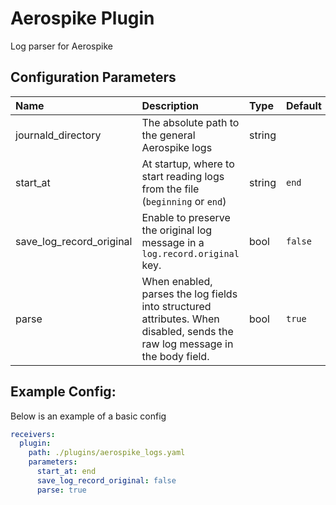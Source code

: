 # Aerospike Plugin

Log parser for Aerospike

## Configuration Parameters

| Name | Description | Type | Default | Required | Values |
|:-- |:-- |:-- |:-- |:-- |:-- |
| journald_directory | The absolute path to the general Aerospike logs | string |  | false |  |
| start_at | At startup, where to start reading logs from the file (`beginning` or `end`) | string | `end` | false | `beginning`, `end` |
| save_log_record_original | Enable to preserve the original log message in a `log.record.original` key. | bool | `false` | false |  |
| parse | When enabled, parses the log fields into structured attributes. When disabled, sends the raw log message in the body field. | bool | `true` | false |  |

## Example Config:

Below is an example of a basic config

```yaml
receivers:
  plugin:
    path: ./plugins/aerospike_logs.yaml
    parameters:
      start_at: end
      save_log_record_original: false
      parse: true
```
